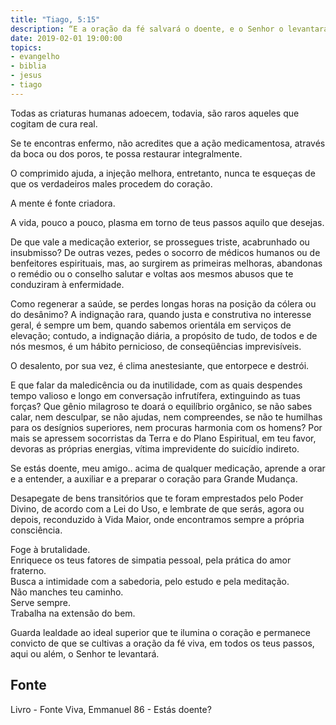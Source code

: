 ```yaml
---
title: "Tiago, 5:15"
description: “E a oração da fé salvará o doente, e o Senhor o levantará.”
date: 2019-02-01 19:00:00
topics: 
- evangelho
- biblia
- jesus
- tiago
---
```


Todas as criaturas humanas adoecem, todavia, são raros aqueles que
cogitam de cura real.

Se te encontras enfermo, não acredites que a ação medicamentosa, através
da boca ou dos poros, te possa restaurar integralmente.

O comprimido ajuda, a injeção melhora, entretanto, nunca te esqueças de
que os verdadeiros males procedem do coração.

A mente é fonte criadora.

A vida, pouco a pouco, plasma em torno de teus passos aquilo que desejas.

De que vale a medicação exterior, se prossegues triste, acabrunhado ou
insubmisso?
De outras vezes, pedes o socorro de médicos humanos ou de benfeitores
espirituais, mas, ao surgirem as primeiras melhoras, abandonas o remédio ou o
conselho salutar e voltas aos mesmos abusos que te conduziram à enfermidade.

Como regenerar a saúde, se perdes longas horas na posição da cólera ou do
desânimo? A indignação rara, quando justa e construtiva no interesse geral, é sempre
um bem, quando sabemos orientá­la em serviços de elevação; contudo, a indignação
diária, a propósito de tudo, de todos e de nós mesmos, é um hábito pernicioso, de
conseqüências imprevisíveis.

O desalento, por sua vez, é clima anestesiante, que entorpece e destrói.

E que falar da maledicência ou da inutilidade, com as quais despendes
tempo valioso e longo em conversação infrutífera, extinguindo as tuas forças?
Que gênio milagroso te doará o equilíbrio orgânico, se não sabes calar, nem
desculpar, se não ajudas, nem compreendes, se não te humilhas para os desígnios
superiores, nem procuras harmonia com os homens?
Por mais se apressem socorristas da Terra e do Plano Espiritual, em teu
favor, devoras as próprias energias, vítima imprevidente do suicídio indireto.

Se estás doente, meu amigo.. acima de qualquer medicação, aprende a orar
e a entender, a auxiliar e a preparar o coração para Grande Mudança.

Desapega­te de bens transitórios que te foram emprestados pelo Poder
Divino, de acordo com a Lei do Uso, e lembra­te de que serás, agora ou depois,
reconduzido à Vida Maior, onde encontramos sempre a própria consciência.

Foge à brutalidade.  
Enriquece os teus fatores de simpatia pessoal, pela prática do amor fraterno.  
Busca a intimidade com a sabedoria, pelo estudo e pela meditação.  
Não manches teu caminho.  
Serve sempre.  
Trabalha na extensão do bem.

Guarda lealdade ao ideal superior que te ilumina o coração e permanece
convicto de que se cultivas a oração da fé viva, em todos os teus passos, aqui ou
além, o Senhor te levantará.


## Fonte
Livro - Fonte Viva, Emmanuel
86 - Estás doente?
